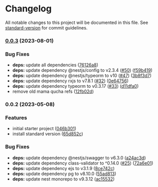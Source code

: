 # Changelog

All notable changes to this project will be documented in this file. See [standard-version](https://github.com/conventional-changelog/standard-version) for commit guidelines.

### [0.0.3](https://github.com/Webeleon/Nestjs-starter-api/compare/v0.0.2...v0.0.3) (2023-08-01)


### Bug Fixes

* **deps:** update all dependencies ([76126a8](https://github.com/Webeleon/Nestjs-starter-api/commit/76126a84986bb822a0cd7f0594f8ce3657a52e5c))
* **deps:** update dependency @nestjs/config to v2.3.4 ([#50](https://github.com/Webeleon/Nestjs-starter-api/issues/50)) ([f59b419](https://github.com/Webeleon/Nestjs-starter-api/commit/f59b4193bd07c242e4deeeb79b67fe64fdb0c7d6))
* **deps:** update dependency @nestjs/typeorm to v10 ([#47](https://github.com/Webeleon/Nestjs-starter-api/issues/47)) ([3b8f3d7](https://github.com/Webeleon/Nestjs-starter-api/commit/3b8f3d70bb951078caa76b2d2d6c689598f7f92c))
* **deps:** update dependency rxjs to v7.8.1 ([#32](https://github.com/Webeleon/Nestjs-starter-api/issues/32)) ([0e64756](https://github.com/Webeleon/Nestjs-starter-api/commit/0e6475659b2b1463f417b58a2a91e2f752ffa1bf))
* **deps:** update dependency typeorm to v0.3.17 ([#33](https://github.com/Webeleon/Nestjs-starter-api/issues/33)) ([d11dfa0](https://github.com/Webeleon/Nestjs-starter-api/commit/d11dfa078c1b04215971d6b64bef116bf3e38094))
* remove old mama qucha refs ([12fb02d](https://github.com/Webeleon/Nestjs-starter-api/commit/12fb02db703a91a16eacbf6d4a91403a8846c88e))

### 0.0.2 (2023-05-08)


### Features

* initial starter project ([046b301](https://github.com/Webeleon/Nestjs-starter-api/commit/046b301216b13d349a3aa66d9024ede7b05aede3))
* install standard version ([65d852c](https://github.com/Webeleon/Nestjs-starter-api/commit/65d852c22f3584b26881a4786bcce1a0b36cf02a))


### Bug Fixes

* **deps:** update dependency @nestjs/swagger to v6.3.0 ([a24ac3d](https://github.com/Webeleon/Nestjs-starter-api/commit/a24ac3d44d858c6d7721f93cbdf97b4a9a7e5223))
* **deps:** update dependency class-validator to ^0.14.0 ([#25](https://github.com/Webeleon/Nestjs-starter-api/issues/25)) ([72a6e01](https://github.com/Webeleon/Nestjs-starter-api/commit/72a6e016ebc4b9a53a178ad2089b3ffe64fa7ef1))
* **deps:** update dependency ejs to v3.1.9 ([8ce742c](https://github.com/Webeleon/Nestjs-starter-api/commit/8ce742cb53aa5cd8f3f6dcafabf09a88cf9dcafa))
* **deps:** update dependency pg to v8.10.0 ([55ad813](https://github.com/Webeleon/Nestjs-starter-api/commit/55ad813e733909ef9f5194bff60ab4d0c8e47707))
* **deps:** update nest monorepo to v9.3.12 ([ac15532](https://github.com/Webeleon/Nestjs-starter-api/commit/ac15532155d304edf363b0a091fba39126fc4eb4))
